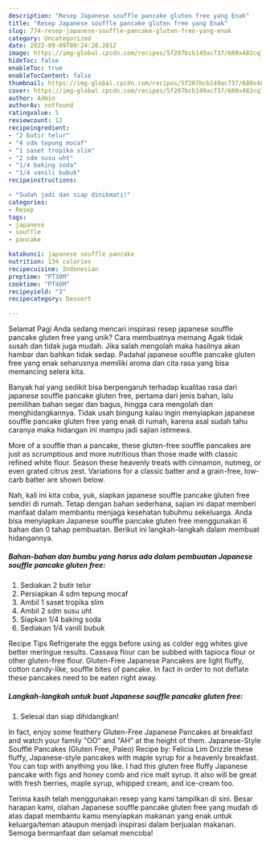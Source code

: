 ```yaml
---
description: "Resep Japanese souffle pancake gluten free yang Enak"
title: "Resep Japanese souffle pancake gluten free yang Enak"
slug: 774-resep-japanese-souffle-pancake-gluten-free-yang-enak
category: Uncategorized
date: 2022-09-09T09:24:20.201Z
image: https://img-global.cpcdn.com/recipes/5f207bcb149ac737/680x482cq70/japanese-souffle-pancake-gluten-free-foto-resep-utama.jpg
hideToc: false
enableToc: true
enableTocContent: false
thumbnail: https://img-global.cpcdn.com/recipes/5f207bcb149ac737/680x482cq70/japanese-souffle-pancake-gluten-free-foto-resep-utama.jpg
cover: https://img-global.cpcdn.com/recipes/5f207bcb149ac737/680x482cq70/japanese-souffle-pancake-gluten-free-foto-resep-utama.jpg
author: Admin
authorAv: notfound
ratingvalue: 5
reviewcount: 12
recipeingredient:
- "2 butir telur"
- "4 sdm tepung mocaf"
- "1 saset tropika slim"
- "2 sdm susu uht"
- "1/4 baking soda"
- "1/4 vanili bubuk"
recipeinstructions:

- "Sudah jadi dan siap dinikmati!"
categories:
- Resep
tags:
- japanese
- souffle
- pancake

katakunci: japanese souffle pancake 
nutrition: 134 calories
recipecuisine: Indonesian
preptime: "PT30M"
cooktime: "PT46M"
recipeyield: "3"
recipecategory: Dessert

---
```



Selamat Pagi Anda sedang mencari inspirasi resep japanese souffle pancake gluten free yang unik? Cara membuatnya memang Agak tidak susah dan tidak juga mudah. Jika salah mengolah maka hasilnya akan hambar dan bahkan tidak sedap. Padahal japanese souffle pancake gluten free yang enak seharusnya memiliki aroma dan cita rasa yang bisa memancing selera kita.


Banyak hal yang sedikit bisa berpengaruh terhadap kualitas rasa dari japanese souffle pancake gluten free, pertama dari jenis bahan, lalu pemilihan bahan segar dan bagus, hingga cara mengolah dan menghidangkannya. Tidak usah bingung kalau ingin menyiapkan japanese souffle pancake gluten free yang enak di rumah, karena asal sudah tahu caranya maka hidangan ini mampu jadi sajian istimewa.

More of a souffle than a pancake, these gluten-free souffle pancakes are just as scrumptious and more nutritious than those made with classic refined white flour. Season these heavenly treats with cinnamon, nutmeg, or even grated citrus zest. Variations for a classic batter and a grain-free, low-carb batter are shown below.


Nah, kali ini kita coba, yuk, siapkan japanese souffle pancake gluten free sendiri di rumah. Tetap dengan bahan sederhana, sajian ini dapat memberi manfaat dalam membantu menjaga kesehatan tubuhmu sekeluarga. Anda bisa menyiapkan Japanese souffle pancake gluten free menggunakan 6 bahan dan 0 tahap pembuatan. Berikut ini langkah-langkah dalam membuat hidangannya.

<!--inarticleads1-->

##### Bahan-bahan dan bumbu yang harus ada dalam pembuatan Japanese souffle pancake gluten free:

1. Sediakan 2 butir telur
1. Persiapkan 4 sdm tepung mocaf
1. Ambil 1 saset tropika slim
1. Ambil 2 sdm susu uht
1. Siapkan 1/4 baking soda
1. Sediakan 1/4 vanili bubuk


Recipe Tips Refrigerate the eggs before using as colder egg whites give better meringue results. Cassava flour can be subbed with tapioca flour or other gluten-free flour. Gluten-Free Japanese Pancakes are light fluffy, cotton candy-like, souffle bites of pancake. In fact in order to not deflate these pancakes need to be eaten right away. 

<!--inarticleads2-->

##### Langkah-langkah untuk buat Japanese souffle pancake gluten free:


1. Selesai dan siap dihidangkan!

In fact, enjoy some feathery Gluten-Free Japanese Pancakes at breakfast and watch your family &#34;OO&#34; and &#34;AH&#34; at the height of them. Japanese-Style Soufflé Pancakes (Gluten Free, Paleo) Recipe by: Felicia Lim Drizzle these fluffy, Japanese-style pancakes with maple syrup for a heavenly breakfast. You can top with anything you like. I had this gluten free fluffy Japanese pancake with figs and honey comb and rice malt syrup. It also will be great with fresh berries, maple syrup, whipped cream, and ice-cream too. 

Terima kasih telah menggunakan resep yang kami tampilkan di sini. Besar harapan kami, olahan Japanese souffle pancake gluten free yang mudah di atas dapat membantu kamu menyiapkan makanan yang enak untuk keluarga/teman ataupun menjadi inspirasi dalam berjualan makanan. Semoga bermanfaat dan selamat mencoba!
